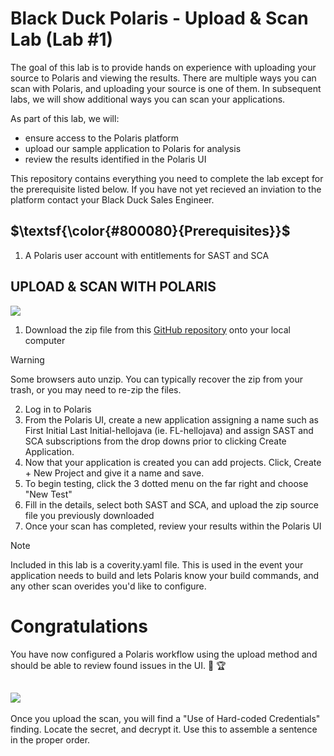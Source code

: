 # Black Duck Polaris - Upload & Scan Lab (Lab #1)

The goal of this lab is to provide hands on experience with uploading your source to Polaris and viewing the results. There are multiple ways you can scan with Polaris, and uploading your source is one of them. In subsequent labs, we will show additional ways you can scan your applications.

As part of this lab, we will:
- ensure access to the Polaris platform
- upload our sample application to Polaris for analysis
- review the results identified in the Polaris UI

This repository contains everything you need to complete the lab except for the prerequisite listed below. If you have not yet recieved an inviation to the platform contact your Black Duck Sales Engineer.

## $\textsf{\color{#800080}{Prerequisites}}$

1. A Polaris user account with entitlements for SAST and SCA

## UPLOAD & SCAN WITH POLARIS
![](https://img.shields.io/badge/steps-blueviolet?style=for-the-badge)
1. Download the zip file from this [GitHub repository](https://github.com/itsnotjason/polaris-upload-lab-java) onto your local computer
> [!WARNING]  
> Some browsers auto unzip. You can typically recover the zip from your trash, or you may need to re-zip the files.   
2. Log in to Polaris
3. From the Polaris UI, create a new application assigning a name such as First Initial Last Initial-hellojava (ie. FL-hellojava) and assign SAST and SCA subscriptions from the drop downs prior to clicking Create Application.
4. Now that your application is created you can add projects. Click, Create + New Project and give it a name and save.
5. To begin testing, click the 3 dotted menu on the far right and choose "New Test"
6. Fill in the details, select both SAST and SCA, and upload the zip source file you previously downloaded
7. Once your scan has completed, review your results within the Polaris UI

> [!NOTE]  
> Included in this lab is a coverity.yaml file. This is used in the event your application needs to build and lets Polaris know your build commands, and any other scan overides you'd like to configure.
> 


# Congratulations

You have now configured a Polaris workflow using the upload method and should be able to review found issues in the UI. :clap: :trophy:


## ![](https://img.shields.io/badge/optional-CTF-blueviolet?style=for-the-badge)
Once you upload the scan, you will find a "Use of Hard-coded Credentials" finding. Locate the secret, and decrypt it. Use this to assemble a sentence in the proper order. 
